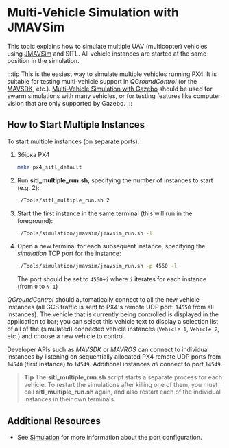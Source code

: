 # Multi-Vehicle Simulation with JMAVSim

This topic explains how to simulate multiple UAV (multicopter) vehicles using [JMAVSim](../sim_jmavsim/index.md) and SITL. All vehicle instances are started at the same position in the simulation.

:::tip
This is the easiest way to simulate multiple vehicles running PX4. It is suitable for testing multi-vehicle support in _QGroundControl_ (or the [MAVSDK](https://mavsdk.mavlink.io/), etc.). [Multi-Vehicle Simulation with Gazebo](../simulation/multi-vehicle-simulation.md) should be used for swarm simulations with many vehicles, or for testing features like computer vision that are only supported by Gazebo.
:::

## How to Start Multiple Instances

To start multiple instances (on separate ports):

1. Збірка PX4

   ```sh
   make px4_sitl_default
   ```

1. Run **sitl_multiple_run.sh**, specifying the number of instances to start (e.g. 2):

   ```sh
   ./Tools/sitl_multiple_run.sh 2
   ```

1. Start the first instance in the same terminal (this will run in the foreground):

   ```sh
   ./Tools/simulation/jmavsim/jmavsim_run.sh -l
   ```

1. Open a new terminal for each subsequent instance, specifying the _simulation_ TCP port for the instance:

   ```sh
   ./Tools/simulation/jmavsim/jmavsim_run.sh -p 4560 -l
   ```

   The port should be set to `4560+i` where `i` iterates for each instance (from `0` to `N-1`)

_QGroundControl_ should automatically connect to all the new vehicle instances (all GCS traffic is sent to PX4's remote UDP port: `14550` from all instances). The vehicle that is currently being controlled is displayed in the application to bar; you can select this vehicle text to display a selection list of all of the (simulated) connected vehicle instances (`Vehicle 1`, `Vehicle 2`, etc.) and choose a new vehicle to control.

Developer APIs such as _MAVSDK_ or _MAVROS_ can connect to individual instances by listening on sequentially allocated PX4 remote UDP ports from `14540` (first instance) to `14549`. Additional instances _all_ connect to port `14549`.

> **Tip** The **sitl_multiple_run.sh** script starts a separate process for each vehicle. To restart the simulations after killing one of them, you must call **sitl_multiple_run.sh** again, and also restart each of the individual instances in their own terminals.

## Additional Resources

- See [Simulation](../simulation/index.md) for more information about the port configuration.
